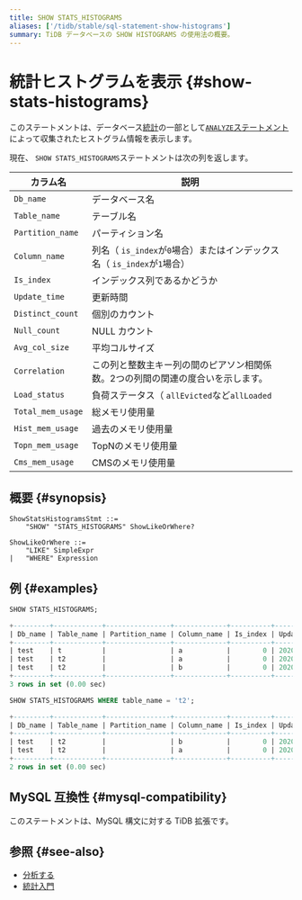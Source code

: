 ```yaml
---
title: SHOW STATS_HISTOGRAMS
aliases: ['/tidb/stable/sql-statement-show-histograms']
summary: TiDB データベースの SHOW HISTOGRAMS の使用法の概要。
---
```


# 統計ヒストグラムを表示 {#show-stats-histograms}

このステートメントは、データベース[統計](/statistics.md)の一部として[`ANALYZE`ステートメント](/sql-statements/sql-statement-analyze-table.md)によって収集されたヒストグラム情報を表示します。

現在、 `SHOW STATS_HISTOGRAMS`ステートメントは次の列を返します。

| カラム名              | 説明                                                 |
| ----------------- | -------------------------------------------------- |
| `Db_name`         | データベース名                                            |
| `Table_name`      | テーブル名                                              |
| `Partition_name`  | パーティション名                                           |
| `Column_name`     | 列名（ `is_index`が`0`場合）またはインデックス名（ `is_index`が`1`場合） |
| `Is_index`        | インデックス列であるかどうか                                     |
| `Update_time`     | 更新時間                                               |
| `Distinct_count`  | 個別のカウント                                            |
| `Null_count`      | NULL カウント                                          |
| `Avg_col_size`    | 平均コルサイズ                                            |
| `Correlation`     | この列と整数主キー列の間のピアソン相関係数。2つの列間の関連の度合いを示します。           |
| `Load_status`     | 負荷ステータス（ `allEvicted`など`allLoaded`                 |
| `Total_mem_usage` | 総メモリ使用量                                            |
| `Hist_mem_usage`  | 過去のメモリ使用量                                          |
| `Topn_mem_usage`  | TopNのメモリ使用量                                        |
| `Cms_mem_usage`   | CMSのメモリ使用量                                         |

## 概要 {#synopsis}

```ebnf+diagram
ShowStatsHistogramsStmt ::=
    "SHOW" "STATS_HISTOGRAMS" ShowLikeOrWhere?

ShowLikeOrWhere ::=
    "LIKE" SimpleExpr
|   "WHERE" Expression
```

## 例 {#examples}

```sql
SHOW STATS_HISTOGRAMS;
```

```sql
+---------+------------+----------------+-------------+----------+---------------------+----------------+------------+--------------+-------------+
| Db_name | Table_name | Partition_name | Column_name | Is_index | Update_time         | Distinct_count | Null_count | Avg_col_size | Correlation |
+---------+------------+----------------+-------------+----------+---------------------+----------------+------------+--------------+-------------+
| test    | t          |                | a           |        0 | 2020-05-25 19:20:00 |              7 |          0 |            1 |           1 |
| test    | t2         |                | a           |        0 | 2020-05-25 19:20:01 |              6 |          0 |            8 |           0 |
| test    | t2         |                | b           |        0 | 2020-05-25 19:20:01 |              6 |          0 |         1.67 |           1 |
+---------+------------+----------------+-------------+----------+---------------------+----------------+------------+--------------+-------------+
3 rows in set (0.00 sec)
```

```sql
SHOW STATS_HISTOGRAMS WHERE table_name = 't2';
```

```sql
+---------+------------+----------------+-------------+----------+---------------------+----------------+------------+--------------+-------------+
| Db_name | Table_name | Partition_name | Column_name | Is_index | Update_time         | Distinct_count | Null_count | Avg_col_size | Correlation |
+---------+------------+----------------+-------------+----------+---------------------+----------------+------------+--------------+-------------+
| test    | t2         |                | b           |        0 | 2020-05-25 19:20:01 |              6 |          0 |         1.67 |           1 |
| test    | t2         |                | a           |        0 | 2020-05-25 19:20:01 |              6 |          0 |            8 |           0 |
+---------+------------+----------------+-------------+----------+---------------------+----------------+------------+--------------+-------------+
2 rows in set (0.00 sec)
```

## MySQL 互換性 {#mysql-compatibility}

このステートメントは、MySQL 構文に対する TiDB 拡張です。

## 参照 {#see-also}

-   [分析する](/sql-statements/sql-statement-analyze-table.md)
-   [統計入門](/statistics.md)
